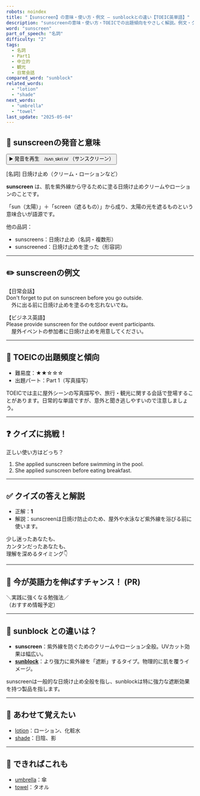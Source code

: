 ```yaml
---
robots: noindex
title: "【sunscreen】の意味・使い方・例文 ― sunblockとの違い【TOEIC英単語】"
description: "sunscreenの意味・使い方・TOEICでの出題傾向をやさしく解説。例文・クイズ付きでsunblockとの違いもわかりやすく学べます。"
word: "sunscreen"
part_of_speech: "名詞"
difficulty: "2"
tags:
  - 名詞
  - Part1
  - 中立的
  - 観光
  - 日常会話
compared_word: "sunblock"
related_words:
  - "lotion"
  - "shade"
next_words:
  - "umbrella"
  - "towel"
last_update: "2025-05-04"
---
```


## 🔰 sunscreenの発音と意味

<button class="play-audio" onclick="playTTS('sunscreen')">
  <span class="play-audio-main">
    ▶️ 発音を再生　/sʌnˌskriːn/
  </span>
  <span class="play-audio-sub">
    （サンスクリーン）
  </span>
</button>

[名詞] 日焼け止め（クリーム・ローションなど）

**sunscreen** は、肌を紫外線から守るために塗る日焼け止めクリームやローションのことです。

「sun（太陽）」＋「screen（遮るもの）」から成り、太陽の光を遮るものという意味合いが語源です。

他の品詞：  
- sunscreens：日焼け止め（名詞・複数形）
- sunscreened：日焼け止めを塗った（形容詞）

---

## ✏️ sunscreenの例文

【日常会話】  
Don't forget to put on sunscreen before you go outside.  
　外に出る前に日焼け止めを塗るのを忘れないでね。

【ビジネス英語】  
Please provide sunscreen for the outdoor event participants.  
　屋外イベントの参加者に日焼け止めを用意してください。

---

## 🎯 TOEICの出題頻度と傾向

- 難易度：★★☆☆☆
- 出題パート：Part 1（写真描写）

TOEICでは主に屋外シーンの写真描写や、旅行・観光に関する会話で登場することがあります。日常的な単語ですが、意外と聞き逃しやすいので注意しましょう。

---

## ❓ クイズに挑戦！

正しい使い方はどっち？

1. She applied sunscreen before swimming in the pool.  
2. She applied sunscreen before eating breakfast.

---

## ✅ クイズの答えと解説

- 正解：**1**
- 解説：sunscreenは日焼け防止のため、屋外や水泳など紫外線を浴びる前に使います。

少し迷ったあなたも、  
カンタンだったあなたも、  
理解を深めるタイミング👇️

---

## 🚀 今が英語力を伸ばすチャンス！ (PR)

<div class="info-center">
＼実践に強くなる勉強法／<br>  
（おすすめ情報予定）
</div>

---

## 🤔  sunblock との違いは？

- **sunscreen**：紫外線を防ぐためのクリームやローション全般。UVカット効果は幅広い。
- **[sunblock](/word/sunblock/)**：より強力に紫外線を「遮断」するタイプ。物理的に肌を覆うイメージ。

sunscreenは一般的な日焼け止め全般を指し、sunblockは特に強力な遮断効果を持つ製品を指します。

---

## 🧩 あわせて覚えたい

- [lotion](/word/lotion/)：ローション、化粧水
- [shade](/word/shade/)：日陰、影

---

## 📖 できればこれも

- [umbrella](/word/umbrella/)：傘
- [towel](/word/towel/)：タオル

<!-- cvid: aid07_bid46 -->
